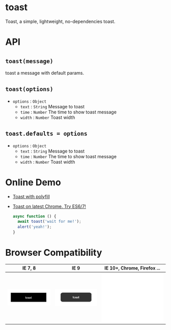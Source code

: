 # toast
Toast, a simple, lightweight, no-dependencies toast.

# API

## `toast(message)`
toast a message with default params.

## `toast(options)`
  * `options` : `Object`
    * `text` : `String` Message to toast
    * `time` : `Number` The time to show toast message
    * `width` : `Number` Toast width

## `toast.defaults = options`
  * `options` : `Object`
    * `text` : `String` Message to toast
    * `time` : `Number` The time to show toast message
    * `width` : `Number` Toast width

# Online Demo
* [Toast with polyfill](https://zhoukekestar.github.io/toast/test/index.html)
* [Toast on latest Chrome. Try ES6/7!](https://zhoukekestar.github.io/toast/test/chrome.html)

  ```js
  async function () {
    await toast('wait for me!');
    alert('yeah!');
  }
  ```

# Browser Compatibility
| IE 7, 8 | IE 9 | IE 10+, Chrome, Firefox ...|
| -- | -- | -- |
| ![IE7](./assets/IE7.png) | ![IE7](./assets/IE9.png) | ![IE7](./assets/IE10.gif) |
